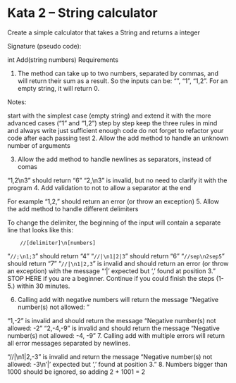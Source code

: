 # Kata 2 – String calculator
Create a simple calculator that takes a String and returns a integer

Signature (pseudo code):

int Add(string numbers)
Requirements
1. The method can take up to two numbers, separated by commas, and will return their sum as a result. So the inputs can be: “”, “1”, “1,2”. For an empty string, it will return 0.

Notes:

start with the simplest case (empty string) and extend it with the more advanced cases (“1” and “1,2”) step by step
keep the three rules in mind and always write just sufficient enough code
do not forget to refactor your code after each passing test
2. Allow the add method to handle an unknown number of arguments

3. Allow the add method to handle newlines as separators, instead of comas

“1,2\n3” should return “6”
“2,\n3” is invalid, but no need to clarify it with the program
4. Add validation to not to allow a separator at the end

For example “1,2,” should return an error (or throw an exception)
5. Allow the add method to handle different delimiters

To change the delimiter, the beginning of the input will contain a separate line that looks like this:
```
    //[delimiter]\n[numbers]
```

“`//;\n1;3`” should return “4”
“`//|\n1|2|3`” should return “6”
“`//sep\n2sep5`” should return “7”
“`//|\n1|2,3`” is invalid and should return an error (or throw an exception) with the message “‘|’ expected but ‘,’ found at position 3.”
STOP HERE if you are a beginner. Continue if you could finish the steps (1-5.) within 30 minutes.

6. Calling add with negative numbers will return the message “Negative number(s) not allowed: <negativeNumbers>”

“1,-2” is invalid and should return the message “Negative number(s) not allowed: -2”
“2,-4,-9” is invalid and should return the message “Negative number(s) not allowed: -4, -9”
7. Calling add with multiple errors will return all error messages separated by newlines.

“//|\n1|2,-3” is invalid and return the message “Negative number(s) not allowed: -3\n’|’ expected but ‘,’ found at position 3.”
8. Numbers bigger than 1000 should be ignored, so adding 2 + 1001 = 2